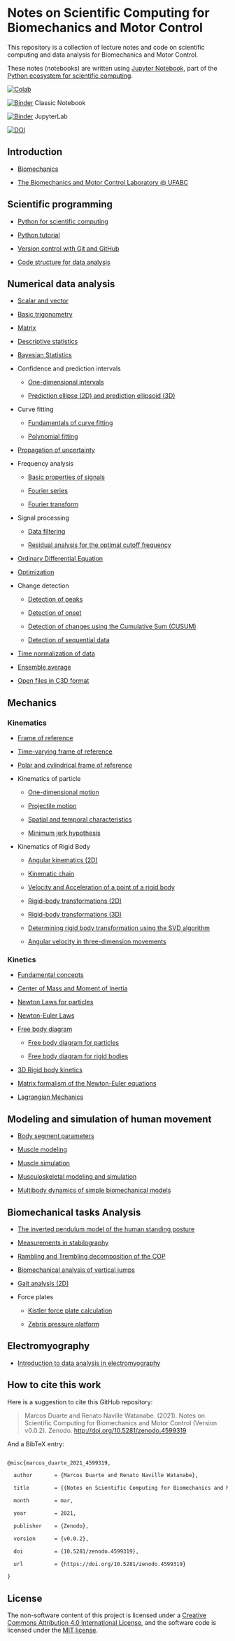 # Notes on Scientific Computing for Biomechanics and Motor Control

This repository is a collection of lecture notes and code on scientific computing and data analysis for Biomechanics and Motor Control.  
These notes (notebooks) are written using [Jupyter Notebook](http://jupyter.org/), part of the [Python ecosystem for scientific computing]( http://scipy.org/).

[![Colab](https://colab.research.google.com/assets/colab-badge.svg)](https://colab.research.google.com/github/BMClab/BMC/blob/master/README.ipynb)  
[![Binder](https://mybinder.org/badge_logo.svg)](https://mybinder.org/v2/gh/BMClab/BMC/master?filepath=README.ipynb) Classic Notebook  
[![Binder](https://mybinder.org/badge_logo.svg)](https://mybinder.org/v2/gh/BMClab/BMC/master?labpath=README.ipynb) JupyterLab  
[![DOI](https://zenodo.org/badge/DOI/10.5281/zenodo.4599319.svg)](https://doi.org/10.5281/zenodo.4599319)  

## Introduction

* [Biomechanics](https://nbviewer.jupyter.org/github/BMClab/BMC/blob/master/notebooks/Biomechanics.ipynb)  
* [The Biomechanics and Motor Control Laboratory @ UFABC](https://nbviewer.jupyter.org/github/BMClab/BMC/blob/master/notebooks/BMClab.ipynb)  

## Scientific programming

* [Python for scientific computing](https://nbviewer.jupyter.org/github/BMClab/BMC/blob/master/notebooks/PythonForScientificComputing.ipynb)  
* [Python tutorial](https://nbviewer.jupyter.org/github/BMClab/BMC/blob/master/notebooks/PythonTutorial.ipynb)
* [Version control with Git and GitHub](https://nbviewer.jupyter.org/github/BMClab/BMC/blob/master/notebooks/VersionControlGitGitHub.ipynb)  
* [Code structure for data analysis](https://nbviewer.jupyter.org/github/BMClab/BMC/blob/master/notebooks/CodeStructure.ipynb)  

## Numerical data analysis

* [Scalar and vector](https://nbviewer.jupyter.org/github/BMClab/BMC/blob/master/notebooks/ScalarVector.ipynb)  
* [Basic trigonometry](https://nbviewer.jupyter.org/github/BMClab/BMC/blob/master/notebooks/TrigonometryBasics.ipynb)  
* [Matrix](https://nbviewer.jupyter.org/github/BMClab/BMC/blob/master/notebooks/Matrix.ipynb)  
* [Descriptive statistics](https://nbviewer.jupyter.org/github/BMClab/BMC/blob/master/notebooks/Statistics-Descriptive.ipynb)  
* [Bayesian Statistics](https://nbviewer.jupyter.org/github/BMClab/BMC/blob/master/notebooks/statistics_bayesian.ipynb)
* Confidence and prediction intervals  
  * [One-dimensional intervals](https://nbviewer.jupyter.org/github/BMClab/BMC/blob/master/notebooks/ConfidencePredictionIntervals.ipynb)  
  * [Prediction ellipse (2D) and prediction ellipsoid (3D)](https://nbviewer.jupyter.org/github/BMClab/BMC/blob/master/notebooks/PredictionEllipseEllipsoid.ipynb)  
* Curve fitting  
  * [Fundamentals of curve fitting](https://nbviewer.jupyter.org/github/BMClab/BMC/blob/master/notebooks/CurveFitting.ipynb)  
  * [Polynomial fitting](https://nbviewer.jupyter.org/github/BMClab/BMC/blob/master/notebooks/PolynomialFitting.ipynb)  
* [Propagation of uncertainty](https://nbviewer.jupyter.org/github/BMClab/BMC/blob/master/notebooks/PropagationUncertainty.ipynb)  
* Frequency analysis  
  * [Basic properties of signals](https://nbviewer.jupyter.org/github/BMClab/BMC/blob/master/notebooks/SignalBasicProperties.ipynb)  
  * [Fourier series](https://nbviewer.jupyter.org/github/BMClab/BMC/blob/master/notebooks/FourierSeries.ipynb)
  * [Fourier transform](https://nbviewer.jupyter.org/github/BMClab/BMC/blob/master/notebooks/FourierTransform.ipynb)
* Signal processing  
  * [Data filtering](https://nbviewer.jupyter.org/github/BMClab/BMC/blob/master/notebooks/DataFiltering.ipynb)  
  * [Residual analysis for the optimal cutoff frequency](https://nbviewer.jupyter.org/github/BMClab/BMC/blob/master/notebooks/ResidualAnalysis.ipynb)  
* [Ordinary Differential Equation](https://nbviewer.jupyter.org/github/BMClab/BMC/blob/master/notebooks/OrdinaryDifferentialEquation.ipynb)  
* [Optimization](https://nbviewer.jupyter.org/github/BMClab/BMC/blob/master/notebooks/Optimization.ipynb)  
* Change detection  
  * [Detection of peaks](https://nbviewer.jupyter.org/github/BMClab/BMC/blob/master/notebooks/DetectPeaks.ipynb)  
  * [Detection of onset](https://nbviewer.jupyter.org/github/BMClab/BMC/blob/master/notebooks/DetectOnset.ipynb)  
  * [Detection of changes using the Cumulative Sum (CUSUM)](https://nbviewer.jupyter.org/github/BMClab/BMC/blob/master/notebooks/DetectCUSUM.ipynb)  
  * [Detection of sequential data](https://nbviewer.jupyter.org/github/BMClab/BMC/blob/master/notebooks/detect_seq.ipynb)  
* [Time normalization of data](https://nbviewer.jupyter.org/github/BMClab/BMC/blob/master/notebooks/TimeNormalization.ipynb)  
* [Ensemble average](https://nbviewer.jupyter.org/github/bmclab/BMC/blob/master/notebooks/EnsembleAverage.ipynb)  
* [Open files in C3D format](https://nbviewer.jupyter.org/github/BMClab/BMC/blob/master/notebooks/OpenC3Dfile.ipynb)  

## Mechanics

### Kinematics

* [Frame of reference](https://nbviewer.jupyter.org/github/BMClab/BMC/blob/master/notebooks/ReferenceFrame.ipynb)  
* [Time-varying frame of reference](https://nbviewer.org/github/BMClab/bmc/blob/master/notebooks/PathFrame.ipynb)
* [Polar and cylindrical frame of reference](https://nbviewer.jupyter.org/github/BMClab/bmc/blob/master/notebooks/PolarBasis.ipynb)
* Kinematics of particle  
  * [One-dimensional motion](https://nbviewer.jupyter.org/github/BMClab/BMC/blob/master/notebooks/KinematicsParticle.ipynb)  
  * [Projectile motion](https://nbviewer.jupyter.org/github/BMClab/BMC/blob/master/notebooks/ProjectileMotion.ipynb)  
  * [Spatial and temporal characteristics](https://nbviewer.jupyter.org/github/BMClab/BMC/blob/master/notebooks/SpatialTemporalCharacteristcs.ipynb)  
  * [Minimum jerk hypothesis](https://nbviewer.jupyter.org/github/BMClab/BMC/blob/master/notebooks/MinimumJerkHypothesis.ipynb)  
* Kinematics of Rigid Body  
  * [Angular kinematics (2D)](https://nbviewer.jupyter.org/github/BMClab/BMC/blob/master/notebooks/KinematicsAngular2D.ipynb)  
  * [Kinematic chain](https://nbviewer.jupyter.org/github/BMClab/BMC/blob/master/notebooks/KinematicChain.ipynb)  
  * [Velocity and Acceleration of a point of a rigid body](https://nbviewer.jupyter.org/github/BMClab/bmc/blob/master/notebooks/KinematicsOfRigidBody.ipynb)  
  * [Rigid-body transformations (2D)](https://nbviewer.jupyter.org/github/BMClab/BMC/blob/master/notebooks/Transformation2D.ipynb)  
  * [Rigid-body transformations (3D)](https://nbviewer.jupyter.org/github/BMClab/BMC/blob/master/notebooks/Transformation3D.ipynb)  
  * [Determining rigid body transformation using the SVD algorithm](https://nbviewer.jupyter.org/github/BMClab/BMC/blob/master/notebooks/SVDalgorithm.ipynb)  
  * [Angular velocity in three-dimension movements](https://nbviewer.org/github/BMClab/BMC/blob/master/notebooks/AngularVelocity3D.ipynb)

### Kinetics

* [Fundamental concepts](https://nbviewer.jupyter.org/github/BMClab/BMC/blob/master/notebooks/KineticsFundamentalConcepts.ipynb)  
* [Center of Mass and Moment of Inertia](https://nbviewer.jupyter.org/github/BMClab/BMC/blob/master/notebooks/CenterOfMassAndMomentOfInertia.ipynb) 
* [Newton Laws for particles](https://nbviewer.jupyter.org/github/BMClab/bmc/blob/master/notebooks/newtonLawForParticles.ipynb)
* [Newton-Euler Laws](https://nbviewer.jupyter.org/github/BMClab/bmc/blob/notebooks/newton_euler_equations.ipynb)
* [Free body diagram](https://nbviewer.jupyter.org/github/BMClab/BMC/blob/master/notebooks/FreeBodyDiagram.ipynb)
  * [Free body diagram for particles](https://nbviewer.jupyter.org/github/BMClab/bmc/blob/master/notebooks/FBDParticles.ipynb)
  * [Free body diagram for rigid bodies](https://nbviewer.jupyter.org/github/BMClab/bmc/blob/master/notebooks/FreeBodyDiagramForRigidBodies.ipynb)
* [3D Rigid body kinetics](https://nbviewer.jupyter.org/github/BMClab/bmc/blob/master/notebooks/Kinetics3dRigidBody.ipynb)
* [Matrix formalism of the Newton-Euler equations](https://nbviewer.jupyter.org/github/BMClab/bmc/blob/master/notebooks/MatrixFormalism.ipynb)  
* [Lagrangian Mechanics](https://nbviewer.jupyter.org/github/BMClab/BMC/blob/master/notebooks/lagrangian_mechanics.ipynb)  

## Modeling and simulation of human movement

* [Body segment parameters](https://nbviewer.jupyter.org/github/BMClab/BMC/blob/master/notebooks/BodySegmentParameters.ipynb)
* [Muscle modeling](https://nbviewer.jupyter.org/github/BMClab/BMC/blob/master/notebooks/MuscleModeling.ipynb)  
* [Muscle simulation](https://nbviewer.jupyter.org/github/BMClab/BMC/blob/master/notebooks/MuscleSimulation.ipynb)  
* [Musculoskeletal modeling and simulation](https://nbviewer.jupyter.org/github/BMClab/BMC/blob/master/notebooks/MusculoskeletaModelingSimulation.ipynb)  
* [Multibody dynamics of simple biomechanical models](https://nbviewer.jupyter.org/github/BMClab/BMC/blob/master/notebooks/MultibodyDynamics.ipynb)  

## Biomechanical tasks Analysis

* [The inverted pendulum model of the human standing posture](https://nbviewer.jupyter.org/github/BMClab/BMC/blob/master/notebooks/IP_Model.ipynb)
* [Measurements in stabilography](https://nbviewer.jupyter.org/github/BMClab/BMC/blob/master/notebooks/Stabilography.ipynb)  
* [Rambling and Trembling decomposition of the COP](https://nbviewer.jupyter.org/github/BMClab/BMC/blob/master/notebooks/IEP.ipynb)  
* [Biomechanical analysis of vertical jumps](https://nbviewer.jupyter.org/github/BMClab/BMC/blob/master/notebooks/VerticalJump.ipynb)  
* [Gait analysis (2D)](https://nbviewer.jupyter.org/github/BMClab/BMC/blob/master/notebooks/GaitAnalysis2D.ipynb)  
* Force plates  
  * [Kistler force plate calculation](https://nbviewer.jupyter.org/github/BMClab/BMC/blob/master/notebooks/KistlerForcePlateCalculation.ipynb)  
  * [Zebris pressure platform](https://nbviewer.jupyter.org/github/BMClab/BMC/blob/master/notebooks/ReadZebrisPressurePlatformASCIIfiles.ipynb)  

## Electromyography

* [Introduction to data analysis in electromyography](https://nbviewer.jupyter.org/github/BMClab/BMC/blob/master/notebooks/Electromyography.ipynb)  

## How to cite this work

Here is a suggestion to cite this GitHub repository:

> Marcos Duarte and Renato Naville Watanabe. (2021). Notes on Scientific Computing for Biomechanics and Motor Control (Version v0.0.2). Zenodo. http://doi.org/10.5281/zenodo.4599319

And a BibTeX entry:

```tex
@misc{marcos_duarte_2021_4599319,
  author       = {Marcos Duarte and Renato Naville Watanabe},
  title        = {{Notes on Scientific Computing for Biomechanics and Motor Control}},
  month        = mar,
  year         = 2021,
  publisher    = {Zenodo},
  version      = {v0.0.2},
  doi          = {10.5281/zenodo.4599319},
  url          = {https://doi.org/10.5281/zenodo.4599319}
}
```

## License

The non-software content of this project is licensed under a [Creative Commons Attribution 4.0 International License](http://creativecommons.org/licenses/by/4.0/), and the software code is licensed under the [MIT license](https://opensource.org/licenses/mit-license.php).
